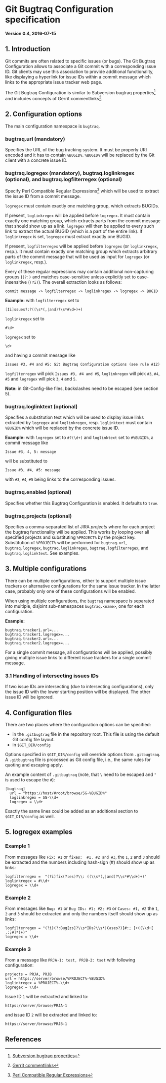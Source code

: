 # Git Bugtraq Configuration specification

**Version 0.4, 2016-07-15**

## 1. Introduction

Git commits are often related to specific issues (or bugs). The Git Bugtraq Configuration allows to associate a Git commit with a corresponding issue ID. Git clients may use this association to provide additional functionality, like displaying a hyperlink for issue IDs within a commit message which links to the appropriate issue tracker web page.

The Git Bugtraq Configuration is similar to Subversion bugtraq properties[^1] and includes concepts of Gerrit commentlinks[^2].

## 2. Configuration options

The main configuration namespace is `bugtraq`.

### bugtraq.url (mandatory)

Specifies the URL of the bug tracking system. It must be properly URI encoded and it has to contain `%BUGID%`. `%BUGID%` will be replaced by the Git client with a concrete issue ID.

### bugtraq.logregex (mandatory), bugtraq.loglinkregex (optional), and bugtraq.logfilterregex (optional)

Specify Perl Compatible Regular Expressions[^3] which will be used to extract the issue ID from a commit message.

`logregex` must contain exactly one matching group, which extracts BUGIDs.

If present, `loglinkregex` will be applied before `logregex`. It must contain exactly one matching group, which extracts parts from the commit message that should show up as a link. `logregex` will then be applied to every such link to extract the actual BUGID (which is a part of the entire link). If `loglinkregex` is set, `logregex` must extract exactly one BUGID.

If present, `logfilterregex` will be applied before `logregex` (or `loglinkregex`, resp.). It must contain exactly one matching group which extracts arbitrary parts of the commit message that will be used as input for `logregex` (or `loglinkregex`, resp.).

Every of these regular expressions may contain additional non-capturing groups (`(?:)` and matches case-sensitive unless explicitly set to case-insensitive (`(?i)`). The overall extraction looks as follows:

```
commit message -> logfilterregex -> loglinkregex -> logregex -> BUGID
```

**Example:** with `logfilterregex` set to

```
[Ii]ssues?:?((\s*(,|and)?\s*#\d+)+)
```

`loglinkregex` set to

```
#\d+
```

`logregex` set to

```
\d+
```

and having a commit message like

```
Issues #3, #4 and #5: Git Bugtraq Configuration options (see rule #12)
```

`logfilterregex` will pick `Issues #3, #4 and #5`, `loglinkregex` will pick `#3`, `#4`, `#5` and `logregex` will pick `3`, `4` and `5`.

**Note:** in Git-Config-like files, backslashes need to be escaped (see section 5).

### bugtraq.loglinktext (optional)

Specifies a substitution text which will be used to display issue links extracted by `logregex` and `loglinkregex`, resp. `loglinktext` must contain `%BUGID%` which will be replaced by the concrete issue ID.

**Example:** with `logregex` set to `#?(\d+)` and `loglinktext` set to `#%BUGID%`, a commit message like

```
Issue #3, 4, 5: message
```

will be substituted to

```
Issue #3, #4, #5: message
```

with `#3`, `#4`, `#5` being links to the corresponding issues.

### bugtraq.enabled (optional)

Specifies whether this Bugtraq Configuration is enabled. It defaults to `true`.

### bugtraq.projects (optional)

Specifies a comma-separated list of JIRA _projects_ where for each project the bugtraq functionality will be applied. This works by looping over all specified projects and substituting `%PROJECT%` by the project key. Substitution of `%PROJECT%` will be performed for `bugtraq.url`, `bugtraq.logregex`, `bugtraq.loglinkregex`, `bugtraq.logfilterregex`, and `bugtraq.loglinktext`. See examples.

## 3. Multiple configurations

There can be multiple configurations, either to support multiple issue trackers or alternative configurations for the same issue tracker. In the latter case, probably only one of these configurations will be enabled.

When using multiple configurations, the `bugtraq` namespace is separated into multiple, disjoint sub-namespaces `bugtraq.<name>`, one for each configuration.

**Example:**

```
bugtraq.tracker1.url=...
bugtraq.tracker1.logregex=...
bugtraq.tracker2.url=...
bugtraq.tracker2.logregex=...
```

For a single commit message, all configurations will be applied, possibly giving multiple issue links to different issue trackers for a single commit message.

### 3.1 Handling of intersecting issues IDs

If two issue IDs are intersecting (due to intersecting configurations), only the issue ID with the lower starting position will be displayed. The other issue ID will be ignored.

## 4. Configuration files

There are two places where the configuration options can be specified:

* in the `.gitbugtraq` file in the repository root. This file is using the default Git config file layout.
* in `$GIT_DIR/config`

Options specified in `$GIT_DIR/config` will override options from `.gitbugtraq`. A `.gitbugtraq` file is processed as Git config file, i.e., the same rules for quoting and escaping apply.

An example content of `.gitbugtraq` (note, that `\` need to be escaped and `"` is used to escape the `#`):

```
[bugtraq]
  url = "https://host/#root/browse/SG-%BUGID%"
  loglinkregex = SG-\\d+
  logregex = \\d+
```

Exactly the same lines could be added as an additional section to `$GIT_DIR/config` as well.

## 5. logregex examples

### Example 1

From messages like `Fix: #1` or `fixes:  #1, #2 and #3`, the `1`, `2` and `3` should be extracted and the numbers including hash-sign (#) should show up as links:

```
logfilterregex =  "(?i)fix(?:es)?\\: ((\\s*(,|and)?\\s*#\\d+)+)"
loglinkregex = #\\d+
logregex = \\d+
```

### Example 2

From messages like `Bug: #1` or `Bug IDs: #1; #2; #3` or `Cases: #1, #2` the `1`, `2` and `3` should be extracted and only the numbers itself should show up as links:

```
logfilterregex = "(?i)(?:Bug[zs]?\\s*IDs?\\s*|Cases?)[#:; ]+((\\d+[ ,:;#]*)+)"
logregex = \\d+
```

### Example 3

From a message like `PRJA-1: test, PRJB-2: tset` with following configuration:

```
projects = PRJA, PRJB
url = https://server/browse/%PROJECT%-%BUGID%
loglinkregex = %PROJECT%-\\d+
logregex = \\d+
```

Issue ID `1` will be extracted and linked to:

```
https://server/browse/PRJA-1
```

and issue ID `2` will be extracted and linked to:

```
https://server/browse/PRJB-1
```

## References

[^1]: [Subversion bugtraq properties](http://tortoisesvn.net/docs/release/TortoiseSVN_en/tsvn-dug-bugtracker.html)
[^2]: [Gerrit commentlinks](https://gerrit-review.googlesource.com/Documentation/config-gerrit.html#_a_id_commentlink_a_section_commentlink)
[^3]: [Perl Compatible Regular Expressions](http://perldoc.perl.org/perlre.html)
